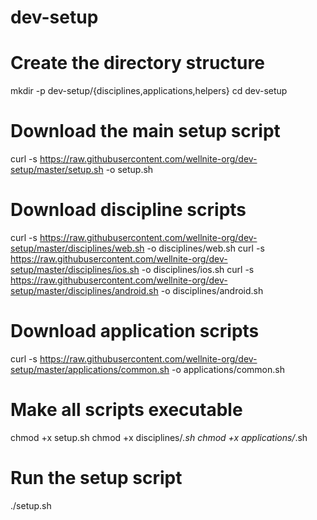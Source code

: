 # dev-setup

# Create the directory structure
mkdir -p dev-setup/{disciplines,applications,helpers}
cd dev-setup

# Download the main setup script
curl -s https://raw.githubusercontent.com/wellnite-org/dev-setup/master/setup.sh -o setup.sh

# Download discipline scripts
curl -s https://raw.githubusercontent.com/wellnite-org/dev-setup/master/disciplines/web.sh -o disciplines/web.sh
curl -s https://raw.githubusercontent.com/wellnite-org/dev-setup/master/disciplines/ios.sh -o disciplines/ios.sh
curl -s https://raw.githubusercontent.com/wellnite-org/dev-setup/master/disciplines/android.sh -o disciplines/android.sh

# Download application scripts
curl -s https://raw.githubusercontent.com/wellnite-org/dev-setup/master/applications/common.sh -o applications/common.sh

# Make all scripts executable
chmod +x setup.sh
chmod +x disciplines/*.sh
chmod +x applications/*.sh

# Run the setup script
./setup.sh
